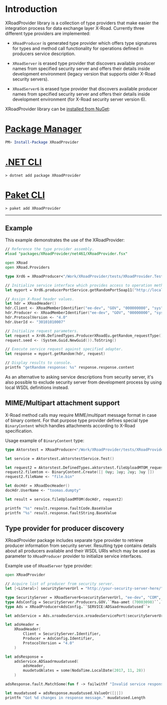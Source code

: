 # Introduction #

XRoadProvider library is a collection of type providers that make easier the integration process for
data exchange layer X-Road. Currently three different type providers are implemented:

* `XRoadProducer` is generated type provider which offers type signatures for types and method call
functionality for operations defined in producers service description.

* `XRoadServer` is erased type provider that discovers available producer names from specified
security server and offers their details inside development environment (legacy version that supports
older X-Road security servers).

* `XRoadServer6` is erased type provider that discovers available producer names from specified
security server and offers their details inside development environment (for X-Road security server
version 6).

XRoadProvider library can be [installed from NuGet](https://nuget.org/packages/XRoadProvider):

# [Package Manager](#tab/package-manager)

```powershell
PM> Install-Package XRoadProvider
```

# [.NET CLI](#tab/nuget)

```DOS
> dotnet add package XRoadProvider
```

# [Paket CLI](#tab/paket)

```DOS
> paket add XRoadProvider
```

***


## Example ##

This example demonstrates the use of the XRoadProvider:

```fsharp
// Reference the type provider assembly.
#load "packages/XRoadProvider/net461/XRoadProvider.fsx"

open XRoad
open XRoad.Providers

type Xrd6 = XRoadProducer<"/Work/XRoadProvider/tests/XRoadProvider.Tests/Wsdl/XRoadV6.wsdl.xml">

// Initialize service interface which provides access to operation methods.
let myport = Xrd6.producerPortService.getRandomPortSoap11("http://localhost:8001/")

// Assign X-Road header values.
let hdr = XRoadHeader()
hdr.Client <- XRoadMemberIdentifier("ee-dev", "GOV", "000000000", "sys")
hdr.Producer <- XRoadMemberIdentifier("ee-dev", "GOV", "00000000", "sys")
hdr.ProtocolVersion <- "4.0"
hdr.UserId <- "30101010007"

// Initialize request parameters.
let request = Xrd6.DefinedTypes.ProducerXRoadEu.getRandom_requestType()
request.seed <- (System.Guid.NewGuid()).ToString()

// Execute service request against specified adapter.
let response = myport.getRandom(hdr, request)

// Display results to console.
printfn "getRandom response: %s" response.response.content
```

As an alternative to asking service descriptions from security server, it's also possible to
exclude security server from development process by using local WSDL definitions instead.


## MIME/Multipart attachment support ##

X-Road method calls may require MIME/multipart message format in case of binary content. For
that purpose type provider defines special type `BinaryContent` which handles attachments according
to X-Road specification.

Usage example of `BinaryContent` type:

```fsharp
type Aktorstest = XRoadProducer<"/Work/XRoadProvider/tests/XRoadProvider.Tests/Wsdl/AktorstestService.wsdl.xml">

let service = Aktorstest.aktorstestService.Test()

let request2 = Aktorstest.DefinedTypes.aktorstest.fileUploadMTOM_requestType()
request2.filemtom <- BinaryContent.Create([| 0uy; 1uy; 2uy; 3uy |])
request2.fileName <- "file.bin"

let docHdr = XRoadDocHeader()
docHdr.UserName <- "toomas.dumpty"

let result = service.fileUploadMTOM(docHdr, request2)

printfn "%s" result.response.faultCode.BaseValue
printfn "%s" result.response.faultString.BaseValue
```


## Type provider for producer discovery ##

XRoadProvider package includes separate type provider to retrieve producer information from security
server. Resulting type contains details about all producers available and their WSDL URIs which may
be used as parameter to `XRoadProducer` provider to initialize service interfaces.

Example use of `XRoadServer` type provider:

```fsharp
open XRoadProvider

// Acquire list of producer from security server.
let [<Literal>] securityServerUrl = "http://your-security-server-here/"

type SecurityServer = XRoadServer6<securityServerUrl, "ee-dev", "COM", "12345678", "generic-consumer">
type AdsConfig = SecurityServer.Producers.GOV.``Maa-amet (70003098)``.``SUBSYSTEM:ads``
type Ads = XRoadProducer<AdsConfig.``SERVICE:ADSaadrmuudatused``>

let adsService = Ads.xroadeuService.xroadeuServicePort(securityServerUrl)

let adsHeader =
    XRoadHeader(
        Client = SecurityServer.Identifier,
        Producer = AdsConfig.Identifier,
        ProtocolVersion = "4.0"
    )

let adsResponse =
    adsService.ADSaadrmuudatused(
        adsHeader,
        muudetudAlates = some(NodaTime.LocalDate(2017, 11, 28))
    )

adsResponse.fault.MatchSome(fun f -> failwithf "Invalid service response. %s: %s" f.faultCode f.faultString)

let muudatused = adsResponse.muudatused.ValueOr([||])
printfn "Got %d changes in response message." muudatused.Length
```
